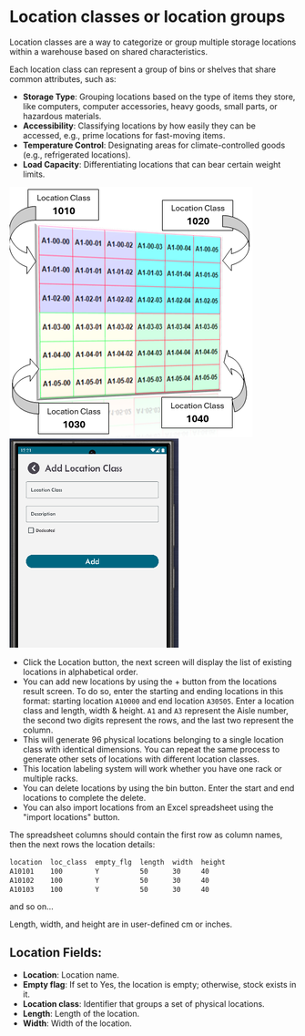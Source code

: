 # Location classes or location groups

Location classes are a way to categorize or group multiple storage locations within a warehouse based on shared characteristics.

Each location class can represent a group of bins or shelves that share common attributes, such as:

- **Storage Type**: Grouping locations based on the type of items they store, like computers, computer accessories, heavy goods, small parts, or hazardous materials.
- **Accessibility**: Classifying locations by how easily they can be accessed, e.g., prime locations for fast-moving items.
- **Temperature Control**: Designating areas for climate-controlled goods (e.g., refrigerated locations).
- **Load Capacity**: Differentiating locations that can bear certain weight limits.

![Step 1](asset/locationClass.png)
![Step 2](asset/locationClassAdd.png)

- Click the Location button, the next screen will display the list of existing locations in alphabetical order.
- You can add new locations by using the + button from the locations result screen. To do so, enter the starting and ending locations in this format: starting location `A10000` and end location `A30505`. Enter a location class and length, width & height. `A1` and `A3` represent the Aisle number, the second two digits represent the rows, and the last two represent the column.
- This will generate 96 physical locations belonging to a single location class with identical dimensions. You can repeat the same process to generate other sets of locations with different location classes.
- This location labeling system will work whether you have one rack or multiple racks.
- You can delete locations by using the bin button. Enter the start and end locations to complete the delete.
- You can also import locations from an Excel spreadsheet using the "import locations" button.

The spreadsheet columns should contain the first row as column names, then the next rows the location details:

```
location  loc_class  empty_flg  length  width  height
A10101    100        Y          50      30     40
A10102    100        Y          50      30     40
A10103    100        Y          50      30     40
```
and so on...

Length, width, and height are in user-defined cm or inches.

## Location Fields:

- **Location**: Location name.
- **Empty flag**: If set to Yes, the location is empty; otherwise, stock exists in it.
- **Location class**: Identifier that groups a set of physical locations.
- **Length**: Length of the location.
- **Width**: Width of the location.

